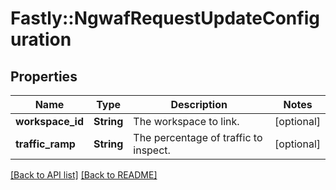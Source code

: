 # Fastly::NgwafRequestUpdateConfiguration

## Properties

| Name | Type | Description | Notes |
| ---- | ---- | ----------- | ----- |
| **workspace_id** | **String** | The workspace to link. | [optional] |
| **traffic_ramp** | **String** | The percentage of traffic to inspect. | [optional] |

[[Back to API list]](../../README.md#endpoints) [[Back to README]](../../README.md)

